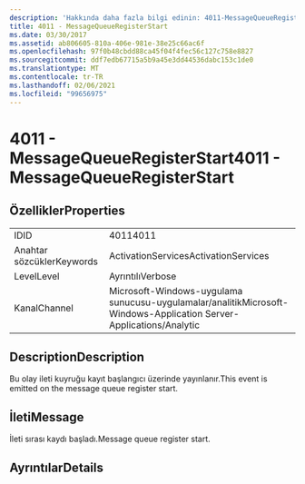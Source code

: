 ```yaml
---
description: 'Hakkında daha fazla bilgi edinin: 4011-MessageQueueRegisterStart'
title: 4011 - MessageQueueRegisterStart
ms.date: 03/30/2017
ms.assetid: ab806605-810a-406e-981e-38e25c66ac6f
ms.openlocfilehash: 97f0b48cbdd88ca45f04f4fec56c127c758e8827
ms.sourcegitcommit: ddf7edb67715a5b9a45e3dd44536dabc153c1de0
ms.translationtype: MT
ms.contentlocale: tr-TR
ms.lasthandoff: 02/06/2021
ms.locfileid: "99656975"
---
```

# <a name="4011---messagequeueregisterstart"></a><span data-ttu-id="06882-103">4011 - MessageQueueRegisterStart</span><span class="sxs-lookup"><span data-stu-id="06882-103">4011 - MessageQueueRegisterStart</span></span>

## <a name="properties"></a><span data-ttu-id="06882-104">Özellikler</span><span class="sxs-lookup"><span data-stu-id="06882-104">Properties</span></span>  
  
|||  
|-|-|  
|<span data-ttu-id="06882-105">ID</span><span class="sxs-lookup"><span data-stu-id="06882-105">ID</span></span>|<span data-ttu-id="06882-106">4011</span><span class="sxs-lookup"><span data-stu-id="06882-106">4011</span></span>|  
|<span data-ttu-id="06882-107">Anahtar sözcükler</span><span class="sxs-lookup"><span data-stu-id="06882-107">Keywords</span></span>|<span data-ttu-id="06882-108">ActivationServices</span><span class="sxs-lookup"><span data-stu-id="06882-108">ActivationServices</span></span>|  
|<span data-ttu-id="06882-109">Level</span><span class="sxs-lookup"><span data-stu-id="06882-109">Level</span></span>|<span data-ttu-id="06882-110">Ayrıntılı</span><span class="sxs-lookup"><span data-stu-id="06882-110">Verbose</span></span>|  
|<span data-ttu-id="06882-111">Kanal</span><span class="sxs-lookup"><span data-stu-id="06882-111">Channel</span></span>|<span data-ttu-id="06882-112">Microsoft-Windows-uygulama sunucusu-uygulamalar/analitik</span><span class="sxs-lookup"><span data-stu-id="06882-112">Microsoft-Windows-Application Server-Applications/Analytic</span></span>|  
  
## <a name="description"></a><span data-ttu-id="06882-113">Description</span><span class="sxs-lookup"><span data-stu-id="06882-113">Description</span></span>  

 <span data-ttu-id="06882-114">Bu olay ileti kuyruğu kayıt başlangıcı üzerinde yayınlanır.</span><span class="sxs-lookup"><span data-stu-id="06882-114">This event is emitted on the message queue register start.</span></span>  
  
## <a name="message"></a><span data-ttu-id="06882-115">İleti</span><span class="sxs-lookup"><span data-stu-id="06882-115">Message</span></span>  

 <span data-ttu-id="06882-116">İleti sırası kaydı başladı.</span><span class="sxs-lookup"><span data-stu-id="06882-116">Message queue register start.</span></span>  
  
## <a name="details"></a><span data-ttu-id="06882-117">Ayrıntılar</span><span class="sxs-lookup"><span data-stu-id="06882-117">Details</span></span>
